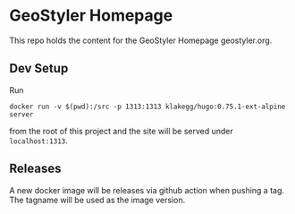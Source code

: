 # GeoStyler Homepage

This repo holds the content for the GeoStyler Homepage geostyler.org.

## Dev Setup

Run

```
docker run -v $(pwd):/src -p 1313:1313 klakegg/hugo:0.75.1-ext-alpine server
```

from the root of this project and the site will be served under `localhost:1313`.

## Releases

A new docker image will be releases via github action when pushing a tag. The tagname
will be used as the image version.
